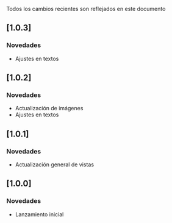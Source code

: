 ﻿Todos los cambios recientes son reflejados en este documento

## [1.0.3]
### Novedades
- Ajustes en textos

## [1.0.2]
### Novedades
- Actualización de imágenes
- Ajustes en textos

## [1.0.1]
### Novedades
- Actualización general de vistas

## [1.0.0]
### Novedades
- Lanzamiento inicial


